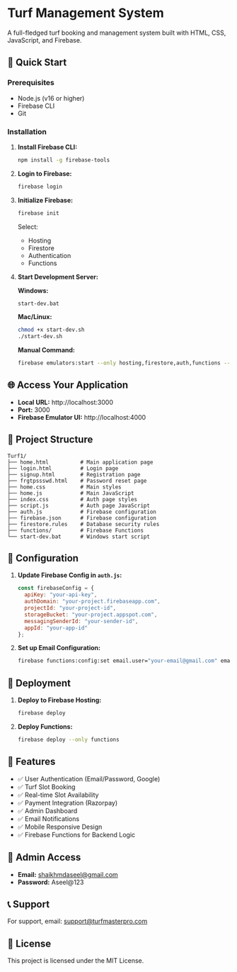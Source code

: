 # Turf Management System

A full-fledged turf booking and management system built with HTML, CSS, JavaScript, and Firebase.

## 🚀 Quick Start

### Prerequisites
- Node.js (v16 or higher)
- Firebase CLI
- Git

### Installation

1. **Install Firebase CLI:**
   ```bash
   npm install -g firebase-tools
   ```

2. **Login to Firebase:**
   ```bash
   firebase login
   ```

3. **Initialize Firebase:**
   ```bash
   firebase init
   ```
   Select:
   - Hosting
   - Firestore
   - Authentication
   - Functions

4. **Start Development Server:**

   **Windows:**
   ```bash
   start-dev.bat
   ```

   **Mac/Linux:**
   ```bash
   chmod +x start-dev.sh
   ./start-dev.sh
   ```

   **Manual Command:**
   ```bash
   firebase emulators:start --only hosting,firestore,auth,functions --port 3000
   ```

## 🌐 Access Your Application

- **Local URL:** http://localhost:3000
- **Port:** 3000
- **Firebase Emulator UI:** http://localhost:4000

## 📁 Project Structure

```
Turf1/
├── home.html          # Main application page
├── login.html         # Login page
├── signup.html        # Registration page
├── frgtpssswd.html    # Password reset page
├── home.css           # Main styles
├── home.js            # Main JavaScript
├── index.css          # Auth page styles
├── script.js          # Auth page JavaScript
├── auth.js            # Firebase configuration
├── firebase.json      # Firebase configuration
├── firestore.rules    # Database security rules
├── functions/         # Firebase Functions
└── start-dev.bat      # Windows start script
```

## 🔧 Configuration

1. **Update Firebase Config in `auth.js`:**
   ```javascript
   const firebaseConfig = {
     apiKey: "your-api-key",
     authDomain: "your-project.firebaseapp.com",
     projectId: "your-project-id",
     storageBucket: "your-project.appspot.com",
     messagingSenderId: "your-sender-id",
     appId: "your-app-id"
   };
   ```

2. **Set up Email Configuration:**
   ```bash
   firebase functions:config:set email.user="your-email@gmail.com" email.pass="your-app-password"
   ```

## 🚀 Deployment

1. **Deploy to Firebase Hosting:**
   ```bash
   firebase deploy
   ```

2. **Deploy Functions:**
   ```bash
   firebase deploy --only functions
   ```

## 📱 Features

- ✅ User Authentication (Email/Password, Google)
- ✅ Turf Slot Booking
- ✅ Real-time Slot Availability
- ✅ Payment Integration (Razorpay)
- ✅ Admin Dashboard
- ✅ Email Notifications
- ✅ Mobile Responsive Design
- ✅ Firebase Functions for Backend Logic

## 🔐 Admin Access

- **Email:** shaikhmdaseel@gmail.com
- **Password:** Aseel@123

## 📞 Support

For support, email: support@turfmasterpro.com

## 📄 License

This project is licensed under the MIT License.
